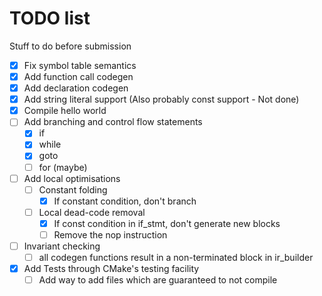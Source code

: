 # TODO list

Stuff to do before submission

- [x] Fix symbol table semantics
- [x] Add function call codegen
- [x] Add declaration codegen
- [x] Add string literal support (Also probably const support - Not done)
- [x] Compile hello world
- [ ] Add branching and control flow statements
  - [x] if
  - [x] while
  - [x] goto
  - [ ] for (maybe)
- [ ] Add local optimisations
  - [ ] Constant folding
    - [x] If constant condition, don't branch
  - [ ] Local dead-code removal
    - [x] If const condition in if_stmt, don't generate new blocks
    - [ ] Remove the nop instruction
- [ ] Invariant checking
  - [ ] all codegen functions result in a non-terminated block in ir_builder
- [x] Add Tests through CMake's testing facility
  - [ ] Add way to add files which are guaranteed to not compile
